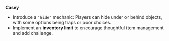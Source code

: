 **Casey**  
- Introduce a `"hide"` mechanic: Players can hide under or behind objects, with some options being traps or poor choices.  
- Implement an **inventory limit** to encourage thoughtful item management and add challenge.
